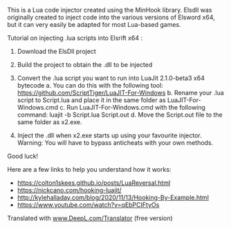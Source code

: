 This is a Lua code injector created using the MinHook library.
Elsdll was originally created to inject code into the various versions of Elsword x64, but it can very easily be adapted for most Lua-based games.


Tutorial on injecting .lua scripts into Elsrift x64 :

1) Download the ElsDll project
2) Build the project to obtain the .dll to be injected

3) Convert the .lua script you want to run into LuaJit 2.1.0-beta3 x64 bytecode
	a. You can do this with the following tool: https://github.com/ScriptTiger/LuaJIT-For-Windows
	b. Rename your .lua script to Script.lua and place it in the same folder as LuaJIT-For-Windows.cmd
	c. Run LuaJIT-For-Windows.cmd with the following command: luajit -b Script.lua Script.out
	d. Move the Script.out file to the same folder as x2.exe.

4) Inject the .dll when x2.exe starts up using your favourite injector.
Warning: You will have to bypass anticheats with your own methods.

Good luck!


Here are a few links to help you understand how it works:
- https://colton1skees.github.io/posts/LuaReversal.html
- https://nickcano.com/hooking-luajit/
- http://kylehalladay.com/blog/2020/11/13/Hooking-By-Example.html
- https://www.youtube.com/watch?v=qEbPCIFtyOs

Translated with www.DeepL.com/Translator (free version)
